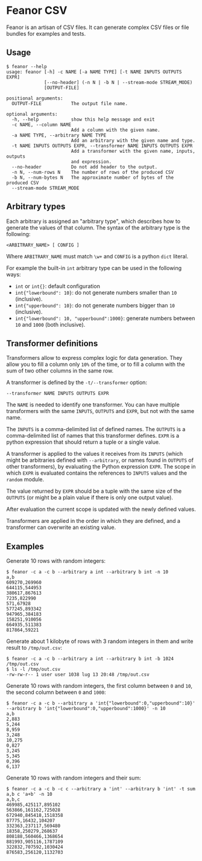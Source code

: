 # Feanor CSV

Feanor is an artisan of CSV files. It can generate complex CSV files or file bundles for examples and tests.


## Usage

```
$ feanor --help
usage: feanor [-h] -c NAME [-a NAME TYPE] [-t NAME INPUTS OUTPUTS EXPR]
              [--no-header] (-n N | -b N | --stream-mode STREAM_MODE)
              [OUTPUT-FILE]

positional arguments:
  OUTPUT-FILE           The output file name.

optional arguments:
  -h, --help            show this help message and exit
  -c NAME, --column NAME
                        Add a column with the given name.
  -a NAME TYPE, --arbitrary NAME TYPE
                        Add an arbitrary with the given name and type.
  -t NAME INPUTS OUTPUTS EXPR, --transformer NAME INPUTS OUTPUTS EXPR
                        Add a transformer with the given name, inputs, outputs
                        and expression.
  --no-header           Do not add header to the output.
  -n N, --num-rows N    The number of rows of the produced CSV
  -b N, --num-bytes N   The approximate number of bytes of the produced CSV
  --stream-mode STREAM_MODE

```


## Arbitrary types

Each arbitrary is assigned an "arbitrary type", which describes how to generate the values of that column.
The syntax of the arbitrary type is the following:

    <ARBITRARY_NAME> [ CONFIG ]

Where `ARBITRARY_NAME` must match `\w+` and `CONFIG` is a python `dict` literal.

For example the built-in `int` arbitrary type can be used in the following ways:

 - `int` or `int{}`: default configuration
 - `int{"lowerbound": 10}`: do not generate numbers smaller than `10` (inclusive).
 - `int{"upperbound": 10}`: do not generate numbers bigger than `10` (inclusive).
 - `int{"lowerbound": 10, "upperbound":1000}`: generate numbers between `10` and `1000` (both inclusive).


## Transformer definitions

Transformers allow to express complex logic for data generation. They allow you to fill a column only `10%` of the time,
or to fill a column with the sum of two other columns in the same row.

A transformer is defined by the `-t/--transformer` option:

```
--transformer NAME INPUTS OUTPUTS EXPR
```

The `NAME` is needed to identify one transformer. You can have multiple transformers with the same `INPUTS`, `OUTPUTS`
and `EXPR`, but not with the same name.

The `INPUTS` is a comma-delimited list of defined names. The `OUTPUTS` is a comma-delimited list of names that
this transformer defines. `EXPR` is a python expression that should return a tuple or a single value.

A transformer is applied to the values it receives from its `INPUTS` (which might be arbitraries defined with `--arbitrary`,
or names found in `OUTPUTS` of other transformers), by evaluating the Python expression `EXPR`.
The scope in which `EXPR` is evaluated contains the references to `INPUTS` values and the `random` module.

The value returned by `EXPR` should be a tuple with the same size of the `OUTPUTS` (or might be a plain value if there is only
one output value).

After evaluation the current scope is updated with the newly defined values.

Transformers are applied in the order in which they are defined, and a transformer can overwrite an existing value.


## Examples

Generate 10 rows with random integers:

```
$ feanor -c a -c b --arbitrary a int --arbitrary b int -n 10
a,b
609270,269960
644115,544953
380617,867613
7235,822990
571,67928
577245,893342
947965,384183
158251,910056
664935,511383
817864,59221
```

Generate about 1 kilobyte of rows with 3 random integers in them and write result to `/tmp/out.csv`:

```
$ feanor -c a -c b --arbitrary a int --arbitrary b int -b 1024 /tmp/out.csv
$ ls -l /tmp/out.csv
-rw-rw-r-- 1 user user 1038 lug 13 20:48 /tmp/out.csv
```



Generate 10 rows with random integers, the first column between `0` and `10`, the second column between `0` and `1000`:

```
$ feanor -c a -c b --arbitrary a 'int{"lowerbound":0,"upperbound":10}' --arbitrary b 'int{"lowerbound":0,"upperbound":1000}' -n 10
a,b
2,883
5,244
8,959
3,248
10,275
0,827
3,245
5,345
0,396
6,137
```

Generate 10 rows with random integers and their sum:

```
$ feanor -c a -c b -c c --arbitrary a 'int' --arbitrary b 'int' -t sum a,b c 'a+b' -n 10
a,b,c
469985,425117,895102
563866,161162,725028
672940,845418,1518358
87775,16432,104207
332363,237117,569480
18358,250279,268637
808188,560466,1368654
881993,905116,1787109
322832,707592,1030424
876583,256120,1132703
```